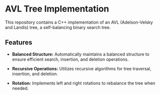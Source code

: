 # AVL Tree Implementation

This repository contains a C++ implementation of an AVL (Adelson-Velsky and Landis) tree, a self-balancing binary search tree.

## Features

- **Balanced Structure:** Automatically maintains a balanced structure to ensure efficient search, insertion, and deletion operations.

- **Recursive Operations:** Utilizes recursive algorithms for tree traversal, insertion, and deletion.

- **Rotation:** Implements left and right rotations to rebalance the tree when needed.


